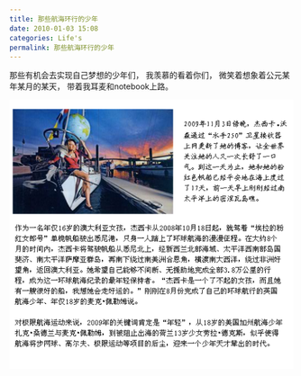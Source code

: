 ```yaml
---
title: 那些航海环行的少年
date: 2010-01-03 15:08
categories: Life's
permalink: 那些航海环行的少年
---
```


那些有机会去实现自己梦想的少年们，
我羡慕的看着你们，
微笑着想象着公元某年某月的某天，
带着我耳麦和notebook上路。

![](/image/图/那些航海环行的少年01.jpg)